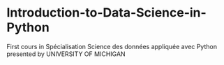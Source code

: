 # Introduction-to-Data-Science-in-Python
First cours in Spécialisation Science des données appliquée avec Python presented by UNIVERSITY OF MICHIGAN
